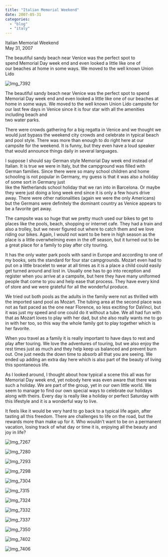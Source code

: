 ```yaml
---
title: "Italian Memorial Weekend"
date: 2007-05-31
categories: 
  - "blog"
  - "italy"
---
```


Italian Memorial Weekend  
May 31, 2007

The beautiful sandy beach near Venice was the perfect spot to  
spend Memorial Day week end and even looked a little like one of  
our beaches at home in some ways. We moved to the well known Union Lido

<!--more-->

![Img_7392](https://pub-ac94b3f306b24c0dba4238943c97f2e1.r2.dev/photos/uncategorized/2008/03/06/img_7392.png)

The beautiful sandy beach near Venice was the perfect spot to spend Memorial Day week end and even looked a little like one of our beaches at home in some ways. We moved to the well known Union Lido campsite for our last few days in Venice since it is four star with all the amenities including beach and  
two water parks.

There were crowds gathering for a big regatta in Venice and we thought we would just bypass the weekend city crowds and celebrate in typical beach and pool style. There was more than enough to do right here at our campsite for the weekend. It is funny, but they even have a loud speaker that would announce things daily in several languages.

I suppose I should say German style Memorial Day week end instead of Italian. It is true we were in Italy, but the campground was filled with German families. Since there were so many school children and home schooling is not popular in Germany, my guess is that it was also a holiday of some sort in Germany just  
like the Netherlands school holiday that we ran into in Barcelona. Or maybe they were just doing a long week end since it is only a few hours drive away. There were other nationalities (again we were the only Americans) but the Germans were definitely the dominant country as Venice appears to be a favorite get away.

The campsite was so huge that we pretty much used our bikes to get to places like the pools, beach, shopping or internet cafe. They had a train and also a trolley, but we never figured out where to catch them and we love riding our bikes. Again, I would not want to be here in high season as the place is a little overwhelming even in the off season, but it turned out to be a great place for a family to play after city touring.

It has the only water park pools with sand in Europe and according to one of my books, sets the standard for four star campgrounds. Mozart even had to put on a little bracelet to wear at all times as it is a place a child could easily get turned around and lost in. Usually one has to go into reception and register when you arrive at a campsite, but here they have many uniformed people that come to you and help ease that process. They have every kind of store and we were grateful for all the wonderful produce.

We tried out both pools as the adults in the family were not as thrilled with the imported sand pool as Mozart. The tubing area at the second place was not as fast paced as the one near Florence, so less exciting for DaVinci, but it was just my speed and one could do it without a tube. We all had fun with that as Mozart loves to play with her dad, but she also really wants me to go in with her too, so this way the whole family got to play together which is her favorite.

When you travel as a family it is really important to have days to rest and play after touring. We love the adventures of touring, but we also enjoy the rest times just as much and they help keep us balanced and prevent burn out. One just needs the down time to absorb all that you are seeing. We ended up adding an extra day here which is also part of the beauty of living this spontaneous life.

As I looked around, I thought about how typical a scene this all was for Memorial Day week end, yet nobody here was even aware that there was such a holiday. We are part of the group, yet in our own little world. We seem to manage to find our own special ways to celebrate our holidays along with theirs. Every day is really like a holiday or perfect Saturday with this lifestyle and it is a wonderful way to live.

It feels like it would be very hard to go back to a typical life again, after tasting all this freedom. There are challenges to life on the road, but the rewards more than make up for it. Who wouldn’t want to be on a permanent vacation, losing track of what day or time it is, enjoying all the beauty and joy in life?

![Img_7267](https://pub-ac94b3f306b24c0dba4238943c97f2e1.r2.dev/photos/uncategorized/2008/03/06/img_7267.png)

![Img_7280](https://pub-ac94b3f306b24c0dba4238943c97f2e1.r2.dev/photos/uncategorized/2008/03/06/img_7280.png)

![Img_7293](https://pub-ac94b3f306b24c0dba4238943c97f2e1.r2.dev/photos/uncategorized/2008/03/06/img_7293.png)

![Img_7298](https://pub-ac94b3f306b24c0dba4238943c97f2e1.r2.dev/photos/uncategorized/2008/03/06/img_7298.png)

![Img_7304](https://pub-ac94b3f306b24c0dba4238943c97f2e1.r2.dev/photos/uncategorized/2008/03/06/img_7304.png)

![Img_7315](https://pub-ac94b3f306b24c0dba4238943c97f2e1.r2.dev/photos/uncategorized/2008/03/06/img_7315.png)

![Img_7324](https://pub-ac94b3f306b24c0dba4238943c97f2e1.r2.dev/photos/uncategorized/2008/03/06/img_7324.png)

![Img_7332](https://pub-ac94b3f306b24c0dba4238943c97f2e1.r2.dev/photos/uncategorized/2008/03/06/img_7332.png)

![Img_7337](https://pub-ac94b3f306b24c0dba4238943c97f2e1.r2.dev/photos/uncategorized/2008/03/06/img_7337.png)

![Img_7350](https://pub-ac94b3f306b24c0dba4238943c97f2e1.r2.dev/photos/uncategorized/2008/03/06/img_7350.png)

![Img_7402](https://pub-ac94b3f306b24c0dba4238943c97f2e1.r2.dev/photos/uncategorized/2008/03/06/img_7402.png)

![Img_7406](https://pub-ac94b3f306b24c0dba4238943c97f2e1.r2.dev/photos/uncategorized/2008/03/06/img_7406.png)
